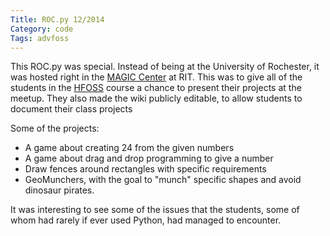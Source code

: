 ```yaml
---
Title: ROC.py 12/2014
Category: code
Tags: advfoss
---
```


This ROC.py was special. Instead of being at the University of Rochester, it was hosted right in the [MAGIC Center] at RIT. This was to give all of the students in the [HFOSS] course a chance to present their projects at the meetup. They also made the wiki publicly editable, to allow students to document their class projects

Some of the projects:

- A game about creating 24 from the given numbers
- A game about drag and drop programming to give a number
- Draw fences around rectangles with specific requirements
- GeoMunchers, with the goal to "munch" specific shapes and avoid dinosaur pirates.

It was interesting to see some of the issues that the students, some of whom had rarely if ever used Python, had managed to encounter.

[MAGIC Center]: http://magic.rit.edu
[HFOSS]: http://hfoss-fossrit.rhcloud.com
